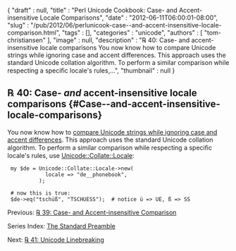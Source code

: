 {
   "draft" : null,
   "title" : "Perl Unicode Cookbook: Case- and Accent-insensitive Locale Comparisons",
   "date" : "2012-06-11T06:00:01-08:00",
   "slug" : "/pub/2012/06/perlunicook-case--and-accent-insensitive-locale-comparison.html",
   "tags" : [],
   "categories" : "unicode",
   "authors" : [
      "tom-christiansen"
   ],
   "image" : null,
   "description" : "℞ 40: Case- and accent-insensitive locale comparisons You now know how to compare Unicode strings while ignoring case and accent differences. This approach uses the standard Unicode collation algorithm. To perform a similar comparison while respecting a speciﬁc locale's rules,...",
   "thumbnail" : null
}





℞ 40: Case- *and* accent-insensitive locale comparisons {#Case--and-accent-insensitive-locale-comparisons}
-------------------------------------------------------

You now know how to [compare Unicode strings while ignoring case and
accent
differences](/media/_pub_2012_06_perlunicook-case--and-accent-insensitive-locale-comparison/perlunicook-case--and-accent-insensitive-comparison.html).
This approach uses the standard Unicode collation algorithm. To perform
a similar comparison while respecting a speciﬁc locale's rules, use
[Unicode::Collate::Locale](http://search.cpan.org/perldoc?Unicode::Collate::Locale):

     my $de = Unicode::Collate::Locale->new(
                locale => "de__phonebook",
              );

     # now this is true:
     $de->eq("tschüß", "TSCHUESS");  # notice ü => UE, ß => SS

Previous: [℞ 39: Case- and Accent-insensitive
Comparison](/media/_pub_2012_06_perlunicook-case--and-accent-insensitive-locale-comparison/perlunicook-case--and-accent-insensitive-comparison.html)

Series Index: [The Standard
Preamble](/media/_pub_2012_06_perlunicook-case--and-accent-insensitive-locale-comparison/perlunicook-standard-preamble.html)

Next: [℞ 41: Unicode
Linebreaking](/media/_pub_2012_06_perlunicook-case--and-accent-insensitive-locale-comparison/perlunicook-unicode-linebreaking.html)


